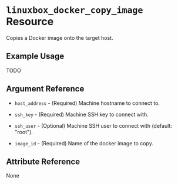 # `linuxbox_docker_copy_image` Resource

Copies a Docker image onto the target host.

## Example Usage

TODO

## Argument Reference

* `host_address` - (Required) Machine hostname to connect to.
* `ssh_key`      - (Required) Machine SSH key to connect with.
* `ssh_user`     - (Optional) Machine SSH user to connect with (default: "root").

* `image_id`     - (Required) Name of the docker image to copy.

## Attribute Reference

None
